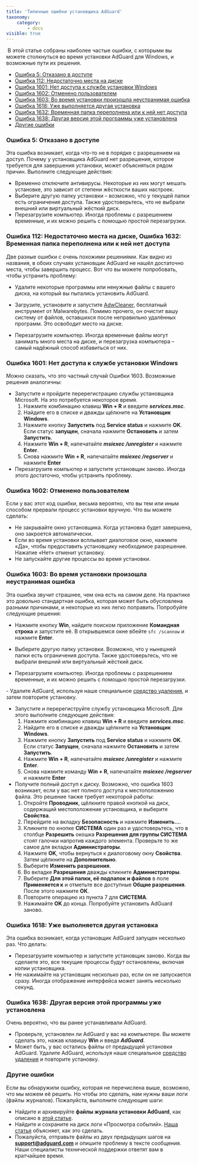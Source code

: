 ```yaml
---
title: 'Типичные ошибки установщика AdGuard'
taxonomy:
    category:
        - docs
visible: true
---
```

​
В этой статье собраны наиболее частые ошибки, с которыми вы можете столкнуться во время установки AdGuard для Windows, и возможные пути их решения.
​
* [Ошибка 5: Отказано в доступе](#error-5)
* [Ошибка 112: Недостаточно места на диске](#error-112)
* [Ошибка 1601: Нет доступа к службе установки Windows](#error-1601)
* [Ошибка 1602: Отменено пользователем](#error-1602)
* [Ошибка 1603: Во время установки произошла неустранимая ошибка](#error-1603)
* [Ошибка 1618: Уже выполняется другая установка](#error-1618)
* [Ошибка 1632: Временная папка переполнена или к ней нет доступа](#error-1632)
* [Ошибка 1638: Другая версия этой программы уже установлена](#error-1638)
* [Другие ошибки](#other)
 
<a id="error-5"></a>
### Ошибка 5: Отказано в доступе
Эта ошибка возникает, когда что-то не в порядке с разрешением на доступ. Почему у установщика AdGuard нет разрешения, которое требуется для завершения установки, может объясняться рядом причин. Выполните следующие действия:
- Временно отключите антивирусы. Некоторые из них могут мешать установке, это зависит от степени жёсткости ваших настроек.
​
- Выберите другую папку установки – возможно, что у текущей папки есть ограничения доступа. Также удостоверьтесь, что не выбрали внешний или виртуальный жёсткий диск.
​
- Перезагрузите компьютер. Иногда проблемы с разрешением временные, и их можно решить с помощью простой перезагрузки.
​
<a id="error-112"></a>
<a id="error-1632"></a>
### Ошибка 112: Недостаточно места на диске, Ошибка 1632: Временная папка переполнена или к ней нет доступа
Две разные ошибки с очень похожими решениями. Как видно из названия, в обоих случаях установщик AdGuard не нашёл достаточно места, чтобы завершить процесс. Вот что вы можете попробовать, чтобы устранить проблему:
- Удалите некоторые программы или ненужные файлы с вашего диска, на который вы пытались установить AdGuard.
 
- Загрузите, установите и запустите [AdwCleaner](http://www.bleepingcomputer.com/download/adwcleaner/), бесплатный инструмент от Malwarebytes. Помимо прочего, он очистит вашу систему от файлов, оставшихся после неправильно удалённых программ. Это освободит место на диске.
​
- Перезагрузите компьютер. Иногда временные файлы могут занимать много места на диске, и перезагрузка компьютера – самый надёжный способ избавиться от них.
​
<a id="error-1601"></a>
### Ошибка 1601: Нет доступа к службе установки Windows
Можно сказать, что это частный случай Ошибки 1603. Возможные решения аналогичны:
- Запустите и пройдите перерегистрацию службы установщика Microsoft. На это потребуется некоторое время.
​
   1) Нажмите комбинацию клавиш **Win + R** и введите ***services.msc***.
   2) Найдите его в списке и дважды щёлкните на **Установщик Windows**.
   3) Нажмите кнопку **Запустить** под **Service status** и нажмите **OK**. Если статус **запущен**, сначала нажмите **Остановить** и затем **Запустить**.
   4) Нажмите **Win + R**, напечатайте ***msiexec /unregister*** и нажмите **Enter**.
   5) Снова нажмите **Win + R**, напечатайте ***msiexec /regserver*** и нажмите **Enter**
​
- Перезагрузите компьютер и запустите установщик заново. Иногда этого достаточно, чтобы устранить проблему.

<a id="error-1602"></a>
### Ошибка 1602: Отменено пользователем
Если у вас этот код ошибки, весьма вероятно, что вы тем или иным способом прервали процесс установки вручную. Что вы можете сделать:
- Не закрывайте окно установщика. Когда установка будет завершена, оно закроется автоматически.
​
- Если во время установки всплывает диалоговое окно, нажмите «Да», чтобы предоставить установщику необходимое разрешение. Нажатие «Нет» отменит установку.
​
- Не запускайте другие процессы во время установки.
​
<a id="error-1603"></a>
### Ошибка 1603: Во время установки произошла неустранимая ошибка
Эта ошибка звучит страшнее, чем она есть на самом деле. На практике это довольно стандартная ошибка, которая может быть обусловлена разными причинами, и некоторые из них легко поправить. Попробуйте следующие решения:
- Нажмите кнопку **Win**, найдите поиском приложение **Командная строка** и запустите её. В открывшемся окне вбейте `sfc /scannow` и нажмите **Enter**.

- Выберите другую папку установки. Возможно, что у нынешней папки есть ограничения доступа. Также удостоверьтесь, что не выбрали внешний или виртуальный жёсткий диск.

- Перезагрузите компьютер. Иногда проблемы с разрешением временные, и их можно решить с помощью простой перезагрузки.

​- Удалите AdGuard, используя наше специальное [средство удаления](https://kb.adguard.com/ru/windows/installation#%D0%BF%D1%80%D0%BE%D0%B4%D0%B2%D0%B8%D0%BD%D1%83%D1%82%D0%BE%D0%B5-%D1%83%D0%B4%D0%B0%D0%BB%D0%B5%D0%BD%D0%B8%D0%B5), и затем повторите установку.
​
- Запустите и перерегиструйте службу установщика Microsoft. Для этого выполните следующие действия:
​
   1) Нажмите комбинацию клавиш **Win + R** и введите ***services.msc***.
   2) Найдите его в списке и дважды щёлкните на **Установщик Windows**.
   3) Нажмите кнопку **Запустить** под **Service status** и нажмите **OK**. Если статус **Запущен**, сначала нажмите **Остановить** и затем **Запустить**.
   4) Нажмите **Win + R**, напечатайте ***msiexec /unregister*** и нажмите **Enter**.
   5) Снова нажмите команду **Win + R**, напечатайте ***msiexec /regserver*** и нажмите **Enter**
​
- Получите полный доступ к диску. Возможно, что ошибка 1603 возникает, если у вас нет полного доступа к местоположению файла. Это решение также требует некоторой работы:
​
   1) Откройте **Проводник**, щёлкните правой кнопкой на диск, содержащий местоположение установщика, и выберите **Свойства**.
   2) Перейдите на вкладку **Безопасность** и нажмите **Изменить...**.
   3) Кликните по кнопке **СИСТЕМА** один раз и удостоверьтесь, что в столбце **Разрешить** окошка **Разрешения для группы СИСТЕМА** стоят галочки напротив каждого элемента. Проверьте то же самое для вкладки **Администраторы**.
   4) Нажмите **OK**, чтобы вернуться к диалоговому окну **Свойства**. Затем щёлкните на **Дополнительно**.
   5) Выберите **Изменить разрешения**.
   6) Во вкладке **Разрешения** дважды кликните **Администраторы**.
   7) Выберите **Для этой папки, её подпапок и файлов** в поле **Применяется к** и отметьте все доступные **Общие разрешения**. После этого нажмите **OK**.
   8) Повторите операцию из пункта 7 для **СИСТЕМА**.
   9) Нажимайте **OK** до конца. Попробуйте установить AdGuard заново.
   
<a id="error-1618"></a>
### Ошибка 1618: Уже выполняется другая установка
Эта ошибка возникает, когда установщик AdGuard запущен несколько раз. Что делать:​
- Перезагрузите компьютер и запустите установщик заново. Когда вы сделаете это, все текущие процессы будут остановлены, включая копии установщика.
​
- Не нажимайте на установщик несколько раз, если он не запускается сразу. Иногда отображение интерфейса может занять несколько секунд.
​
<a id="error-1638"></a>
### Ошибка 1638: Другая версия этой программы уже установлена
Очень вероятно, что вы ранее устанавливали AdGuard.
- Проверьте, установлен ли AdGuard у вас на компьютере. Вы можете сделать это, нажав клавишу **Win** и введя ***AdGuard***.
​
- Может быть, у вас остались файлы от предыдущей установки AdGuard. Удалите AdGuard, используя наше специальное [средство удаления](https://kb.adguard.com/ru/windows/installation#%D1%83%D0%B4%D0%B0%D0%BB%D0%B5%D0%BD%D0%B8%D0%B5-%D0%B8-%D0%BF%D0%B5%D1%80%D0%B5%D1%83%D1%81%D1%82%D0%B0%D0%BD%D0%BE%D0%B2%D0%BA%D0%B0-adguard) и повторите установку.
​
<a id="other"></a>
### Другие ошибки
Если вы обнаружили ошибку, которая не перечислена выше, возможно, что мы можем её решить. Но чтобы это сделать, нам нужны ваши логи (файлы журналов). Пожалуйста, выполните следующие шаги:
- Найдите и архивируйте **файлы журнала установки AdGuard**, как описано в [этой статье](https://kb.adguard.com/ru/windows/solving-problems/installation-logs).
- Найдите и сохраните на диск логи «Просмотра событий». [Наша статья](https://kb.adguard.com/ru/windows/solving-problems/system-logs) объясняет, как это сделать.
- Пожалуйста, отправьте файлы из двух предыдущих шагов на **[support@adguard.com](mailto:support@adguard.com)** и опишите проблему в тексте сообщения. Наши специалисты технической поддержки ответят вам в кратчайшее время.